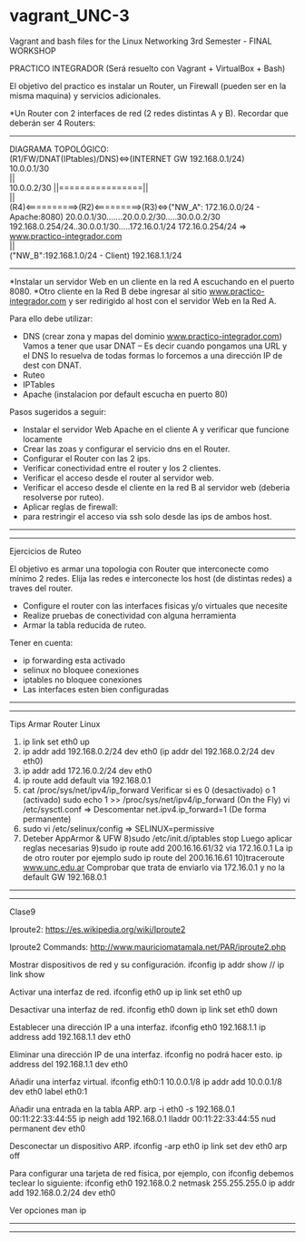 # vagrant_UNC-3
Vagrant and bash files for the Linux Networking 3rd Semester -  FINAL WORKSHOP

PRACTICO INTEGRADOR (Será resuelto con Vagrant + VirtualBox + Bash)

El objetivo del practico es instalar un Router, un Firewall (pueden ser en la misma maquina) y servicios adicionales.

*Un Router con 2 interfaces de red (2 redes distintas A y B). Recordar que deberán ser 4 Routers:

____________________________________________________________________________
DIAGRAMA TOPOLÓGICO: 						                                                                                                                                                
(R1/FW/DNAT(IPtables)/DNS)<=>(INTERNET GW 192.168.0.1/24)                  
10.0.0.1/30	                                                           
||                           		                                   
10.0.0.2/30 
||================||	
		  ||	
(R4)<==========>(R2)<=========>(R3)<=>("NW_A": 172.16.0.0/24 - Apache:8080)
20.0.0.1/30.......20.0.0.2/30.....30.0.0.2/30    
192.168.0.254/24..30.0.0.1/30.....172.16.0.1/24 172.16.0.254/24 => www.practico-integrador.com                              
||					                                   
("NW_B":192.168.1.0/24 - Client)	  				   			                                     192.168.1.1/24                                                                                     
___________________________________________________________________________
  
*Instalar un servidor Web en un cliente en la red A escuchando en el puerto 8080.
*Otro cliente en la Red B debe ingresar al sitio www.practico-integrador.com y ser redirigido al host con el servidor Web en la Red A.

Para ello debe utilizar:
* DNS (crear zona y mapas del dominio www.practico-integrador.com)
Vamos a tener que usar DNAT – Es decir cuando pongamos una URL y el DNS lo resuelva de todas formas lo forcemos a una dirección  IP de dest con DNAT.
* Ruteo
* IPTables
* Apache (instalacion por default escucha en puerto 80)

Pasos sugeridos a seguir:
* Instalar el servidor Web Apache en el cliente A y verificar que funcione locamente
* Crear las zoas y configurar el servicio dns en el Router.
* Configurar el Router con las 2 ips.
* Verificar conectividad entre el router y los 2 clientes.
* Verificar el acceso desde el router al servidor web.
* Verificar el acceso desde el cliente en la red B al servidor web (deberia resolverse por ruteo).
* Aplicar reglas de firewall: 
* para restringir el acceso via ssh solo desde las ips de ambos host.

____________________________________________________________
____________________________________________________________

Ejercicios de Ruteo

El objetivo es armar una topologia con Router que interconecte como mínimo 2 redes. Elija las redes e interconecte los host (de distintas redes) a traves del router.

* Configure el router con las interfaces fisicas y/o virtuales que necesite
* Realize pruebas de conectividad con alguna herramienta
* Armar la tabla reducida de ruteo.

Tener en cuenta:
* ip forwarding esta activado
* selinux no bloquee conexiones
* iptables no bloquee conexiones
* Las interfaces esten bien configuradas

____________________________________________________________
____________________________________________________________

Tips Armar Router Linux

1) ip link set eth0 up
2) ip addr add 192.168.0.2/24 dev eth0 (ip addr del 192.168.0.2/24 dev eth0)
3) ip addr add 172.16.0.2/24 dev eth0
4) ip route add default via 192.168.0.1
5) cat /proc/sys/net/ipv4/ip_forward
Verificar si es 0 (desactivado) o 1 (activado)
sudo echo 1 >> /proc/sys/net/ipv4/ip_forward (On the Fly)
vi /etc/sysctl.conf => Descomentar net.ipv4.ip_forward=1 (De forma permanente)
6) sudo vi /etc/selinux/config => SELINUX=permissive
7) Deteber AppArmor & UFW
8)sudo /etc/init.d/iptables stop
Luego aplicar reglas necesarias
9)sudo ip route add 200.16.16.61/32 via 172.16.0.1
La ip de otro router por ejemplo
sudo ip route del 200.16.16.61
10)traceroute www.unc.edu.ar
Comprobar que trata de enviarlo via 172.16.0.1 y no la default GW 192.168.0.1

____________________________________________________________
____________________________________________________________

Clase9

Iproute2:
https://es.wikipedia.org/wiki/Iproute2

Iproute2 Commands:
http://www.mauriciomatamala.net/PAR/iproute2.php

Mostrar dispositivos de red y su configuración.
	ifconfig
	ip addr show // ip link show

Activar una interfaz de red.
	ifconfig eth0 up
	ip link set eth0 up

Desactivar una interfaz de red.
	ifconfig eth0 down
	ip link set eth0 down

Establecer una dirección IP a una interfaz.
	ifconfig eth0 192.168.1.1
	ip address add 192.168.1.1 dev eth0

Eliminar una dirección IP de una interfaz.
	ifconfig no podrá hacer esto.
	ip address del 192.168.1.1 dev eth0

Añadir una interfaz virtual.
	ifconfig eth0:1 10.0.0.1/8
	ip addr add 10.0.0.1/8 dev eth0 label eth0:1

Añadir una entrada en la tabla ARP.
	arp -i eth0 -s 192.168.0.1 00:11:22:33:44:55
	ip neigh add 192.168.0.1 lladdr 00:11:22:33:44:55 nud permanent dev eth0

Desconectar un dispositivo ARP.
	ifconfig -arp eth0
	ip link set dev eth0 arp off

Para configurar una tarjeta de red física, por ejemplo, con ifconfig debemos teclear lo siguiente:
	ifconfig eth0 192.168.0.2 netmask 255.255.255.0
	ip addr add 192.168.0.2/24 dev eth0

Ver opciones
	man ip

____________________________________________________________
____________________________________________________________
